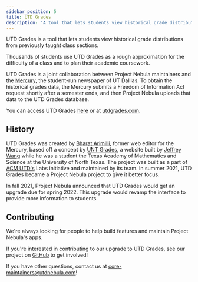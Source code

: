 ```yaml
---
sidebar_position: 5
title: UTD Grades
description: 'A tool that lets students view historical grade distributions from previously taught class sections at UT Dallas.'
---
```


UTD Grades is a tool that lets students view historical grade distributions
from previously taught class sections.

Thousands of students use UTD Grades as a rough approximation for the difficulty
of a class and to plan their academic coursework.

UTD Grades is a joint collaboration between Project Nebula maintainers and the
[Mercury](https://utdmercury.com), the student-run newspaper of UT Dalllas. To
obtain the historical grades data, the Mercury submits a Freedom of Information
Act request shortly after a semester ends, and then Project Nebula uploads that
data to the UTD Grades database.

You can access UTD Grades [here](https://grades.utdnebula.com) or at
[utdgrades.com](https://utdgrades.com).

## History

UTD Grades was created by [Bharat Arimilli](https://www.arimilli.io/), former
web editor for the Mercury, based off a concept by [UNT Grades](https://untgrades.com/),
a website built by [Jeffrey Wang](https://jeffw.xyz/) while he was a student the
Texas Academy of Mathematics and Science at the University of North Texas. The
project was built as a part of [ACM UTD's](https://acmutd.co) Labs initiative
and maintained by its team. In summer 2021, UTD Grades became a Project Nebula
project to give it better focus.

In fall 2021, Project Nebula announced that UTD Grades would get an upgrade due
for spring 2022. This upgrade would revamp the interface to provide more
information to students.

## Contributing

We're always looking for people to help build features and maintain Project
Nebula's apps.

If you're interested in contributing to our upgrade to UTD Grades, see our
project on [GitHub](https://github.com/UTDNebula/utd-grades) to get involved!

If you have other questions, contact us at core-maintainers@utdnebula.com!
